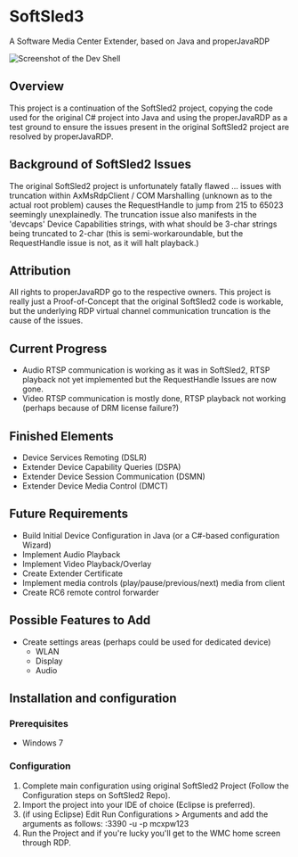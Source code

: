 # SoftSled3
A Software Media Center Extender, based on Java and properJavaRDP

![Screenshot of the Dev Shell](https://raw.githubusercontent.com/L2N6H5B3/SoftSled3/main/Screenshot.jpg)

## Overview
This project is a continuation of the SoftSled2 project, copying the code used for the original C# project into Java and using the properJavaRDP as a test ground to ensure the issues present in the original SoftSled2 project are resolved by properJavaRDP.

## Background of SoftSled2 Issues
The original SoftSled2 project is unfortunately fatally flawed ... issues with truncation within AxMsRdpClient / COM Marshalling (unknown as to the actual root problem) causes the RequestHandle to jump from 215 to 65023 seemingly unexplainedly.  The truncation issue also manifests in the 'devcaps' Device Capabilities strings, with what should be 3-char strings being truncated to 2-char (this is semi-workaroundable, but the RequestHandle issue is not, as it will halt playback.)


## Attribution
All rights to properJavaRDP go to the respective owners.  This project is really just a Proof-of-Concept that the original SoftSled2 code is workable, but the underlying RDP virtual channel communication truncation is the cause of the issues.

## Current Progress
* Audio RTSP communication is working as it was in SoftSled2, RTSP playback not yet implemented but the RequestHandle Issues are now gone.
* Video RTSP communication is mostly done, RTSP playback not working (perhaps because of DRM license failure?)

## Finished Elements
* Device Services Remoting (DSLR)
* Extender Device Capability Queries (DSPA)
* Extender Device Session Communication (DSMN)
* Extender Device Media Control (DMCT)

## Future Requirements
* Build Initial Device Configuration in Java (or a C#-based configuration Wizard)
* Implement Audio Playback
* Implement Video Playback/Overlay
* Create Extender Certificate
* Implement media controls (play/pause/previous/next) media from client
* Create RC6 remote control forwarder


## Possible Features to Add
* Create settings areas (perhaps could be used for dedicated device)
    * WLAN
    * Display
    * Audio

## Installation and configuration
### Prerequisites
* Windows 7

### Configuration
1. Complete main configuration using original SoftSled2 Project (Follow the Configuration steps on SoftSled2 Repo).
2. Import the project into your IDE of choice (Eclipse is preferred).
3. (if using Eclipse) Edit Run Configurations > Arguments and add the arguments as follows: <ip-address-of-wmc-pc>:3390 -u <mcx-username> -p mcxpw123
4. Run the Project and if you're lucky you'll get to the WMC home screen through RDP.

